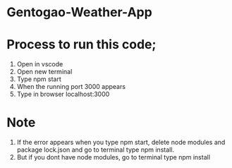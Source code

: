 # Gentogao-Weather-App
# Process to run this code;
1. Open in vscode
2. Open new terminal 
3. Type npm start
4. When the running port 3000 appears 
5. Type in browser localhost:3000

# Note
1. If the error appears when you type npm start, delete node modules and package lock.json and go to terminal type npm install.
2. But if you dont have node modules, go to terminal type npm install
